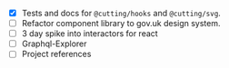 - [X] Tests and docs for `@cutting/hooks` and `@cutting/svg`.
- [ ] Refactor component library to gov.uk design system.
- [ ] 3 day spike into interactors for react
- [ ] Graphql-Explorer
- [ ] Project references
